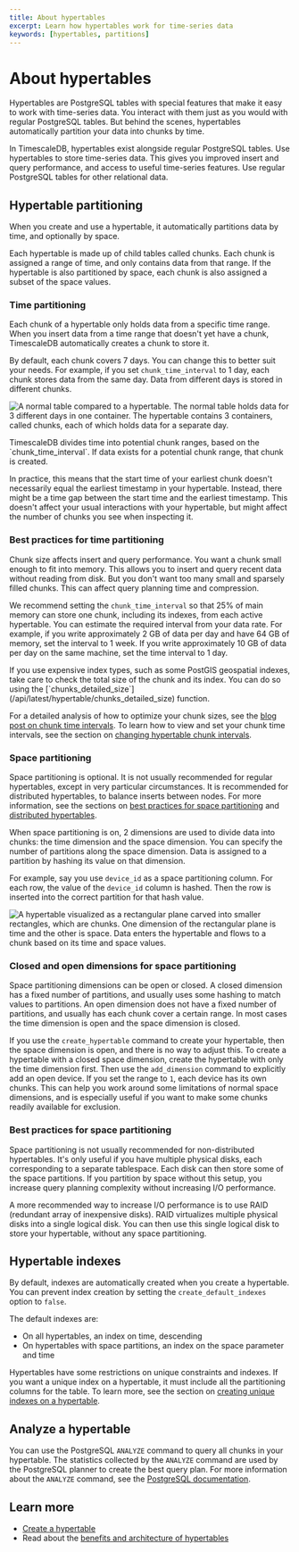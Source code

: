 ```yaml
---
title: About hypertables
excerpt: Learn how hypertables work for time-series data
keywords: [hypertables, partitions]
---
```


# About hypertables

Hypertables are PostgreSQL tables with special features that make it easy to
work with time-series data. You interact with them just as you would with
regular PostgreSQL tables. But behind the scenes, hypertables automatically
partition your data into chunks by time.

In TimescaleDB, hypertables exist alongside regular PostgreSQL tables. Use
hypertables to store time-series data. This gives you improved insert and query
performance, and access to useful time-series features. Use regular PostgreSQL
tables for other relational data.

## Hypertable partitioning

When you create and use a hypertable, it automatically partitions data by time,
and optionally by space.

Each hypertable is made up of child tables called chunks. Each chunk is assigned
a range of time, and only contains data from that range. If the hypertable is
also partitioned by space, each chunk is also assigned a subset of the space
values.

### Time partitioning

Each chunk of a hypertable only holds data from a specific time range. When you
insert data from a time range that doesn't yet have a chunk, TimescaleDB
automatically creates a chunk to store it.

By default, each chunk covers 7 days. You can change this to better suit your
needs. For example, if you set `chunk_time_interval` to 1 day, each chunk stores
data from the same day. Data from different days is stored in different chunks.

<img class="main-content__illustration"
src="https://s3.amazonaws.com/assets.timescale.com/docs/images/getting-started/hypertables-chunks.png"
alt="A normal table compared to a hypertable. The normal table holds data for 3 different days in one container. The hypertable contains 3 containers, called chunks, each of which holds data for a separate day." />

<highlight type="note">
TimescaleDB divides time into potential chunk ranges, based on the
`chunk_time_interval`. If data exists for a potential chunk range, that chunk is
created.

In practice, this means that the start time of your earliest chunk doesn't
necessarily equal the earliest timestamp in your hypertable. Instead, there
might be a time gap between the start time and the earliest timestamp. This
doesn't affect your usual interactions with your hypertable, but might affect
the number of chunks you see when inspecting it.
</highlight>

### Best practices for time partitioning

Chunk size affects insert and query performance. You want a chunk small enough
to fit into memory. This allows you to insert and query recent data without
reading from disk. But you don't want too many small and sparsely filled chunks.
This can affect query planning time and compression.

We recommend setting the `chunk_time_interval` so that 25% of main memory can
store one chunk, including its indexes, from each active hypertable. You can
estimate the required interval from your data rate. For example, if you write
approximately 2&nbsp;GB of data per day and have 64&nbsp;GB of memory, set the
interval to 1 week. If you write approximately 10&nbsp;GB of data per day on the
same machine, set the time interval to 1 day.

<highlight type="note">
If you use expensive index types, such as some PostGIS geospatial indexes, take
care to check the total size of the chunk and its index. You can do so using the
[`chunks_detailed_size`](/api/latest/hypertable/chunks_detailed_size) function.
</highlight>

For a detailed analysis of how to optimize your chunk sizes, see the
[blog post on chunk time intervals][blog-chunk-time]. To learn how
to view and set your chunk time intervals, see the section on
[changing hypertable chunk intervals][change-chunk-intervals].

### Space partitioning

Space partitioning is optional. It is not usually recommended for regular
hypertables, except in very particular circumstances. It is recommended for
distributed hypertables, to balance inserts between nodes. For more information,
see the sections on
[best practices for space partitioning][best-practices-space] and
[distributed hypertables][about-distributed-hypertables].

When space partitioning is on, 2 dimensions are used to divide data into chunks:
the time dimension and the space dimension. You can specify the number of
partitions along the space dimension. Data is assigned to a partition by hashing
its value on that dimension.

For example, say you use `device_id` as a space partitioning column. For each
row, the value of the `device_id` column is hashed. Then the row is inserted
into the correct partition for that hash value.

<img class="main-content__illustration"
src="https://s3.amazonaws.com/assets.timescale.com/docs/images/hypertable-time-space-partition.png"
alt="A hypertable visualized as a rectangular plane carved into smaller rectangles, which are chunks. One dimension of the rectangular plane is time and the other is space. Data enters the hypertable and flows to a chunk based on its time and space values." />

### Closed and open dimensions for space partitioning

Space partitioning dimensions can be open or closed. A closed dimension has a
fixed number of partitions, and usually uses some hashing to match values to
partitions. An open dimension does not have a fixed number of partitions, and
usually has each chunk cover a certain range. In most cases the time dimension
is open and the space dimension is closed.

If you use the `create_hypertable` command to create your hypertable, then the
space dimension is open, and there is no way to adjust this. To create a
hypertable with a closed space dimension, create the hypertable with only the
time dimension first. Then use the `add_dimension` command to explicitly add an
open device. If you set the range to `1`, each device has its own chunks. This
can help you work around some limitations of normal space dimensions, and is
especially useful if you want to make some chunks readily available for
exclusion.

### Best practices for space partitioning

Space partitioning is not usually recommended for non-distributed hypertables.
It's only useful if you have multiple physical disks, each corresponding to a
separate tablespace. Each disk can then store some of the space partitions. If
you partition by space without this setup, you increase query planning
complexity without increasing I/O performance.

<highlight type="note">
A more recommended way to increase I/O performance is to use RAID (redundant
array of inexpensive disks). RAID virtualizes multiple physical disks into a
single logical disk. You can then use this single logical disk to store your
hypertable, without any space partitioning.
</highlight>

## Hypertable indexes

By default, indexes are automatically created when you create a hypertable. You
can prevent index creation by setting the `create_default_indexes` option to
`false`.

The default indexes are:

*   On all hypertables, an index on time, descending
*   On hypertables with space partitions, an index on the space parameter and
    time

Hypertables have some restrictions on unique constraints and indexes. If you
want a unique index on a hypertable, it must include all the partitioning
columns for the table. To learn more, see the section on [creating unique
indexes on a hypertable][hypertables-and-unique-indexes].

## Analyze a hypertable

You can use the PostgreSQL `ANALYZE` command to query all chunks in your
hypertable. The statistics collected by the `ANALYZE` command are used by the
PostgreSQL planner to create the best query plan. For more information about the
`ANALYZE` command, see the [PostgreSQL documentation][pg-analyze].

## Learn more

*   [Create a hypertable][create-hypertables]
*   Read about the
    [benefits and architecture of hypertables][hypertable-concepts]

[about-distributed-hypertables]: /timescaledb/:currentVersion:/how-to-guides/distributed-hypertables/about-distributed-hypertables/
[best-practices-space]: #best-practices-for-space-partitioning
[blog-chunk-time]: https://www.timescale.com/blog/timescale-cloud-tips-testing-your-chunk-size/
[change-chunk-intervals]: /timescaledb/:currentVersion:/how-to-guides/hypertables/change-chunk-intervals/
[create-hypertables]: /timescaledb/:currentVersion:/how-to-guides/hypertables/create/
[hypertable-concepts]: /timescaledb/:currentVersion:/overview/core-concepts/hypertables-and-chunks/
[hypertables-and-unique-indexes]: /timescaledb/:currentVersion:/how-to-guides/hypertables/hypertables-and-unique-indexes/
[pg-analyze]: https://www.postgresql.org/docs/current/sql-analyze.html
